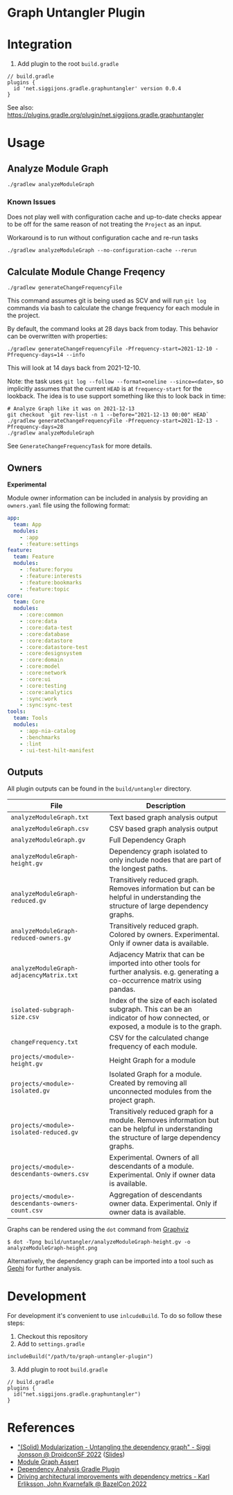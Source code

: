 # Graph Untangler Plugin

# Integration
1. Add plugin to the root `build.gradle`

```
// build.gradle
plugins {
  id 'net.siggijons.gradle.graphuntangler' version 0.0.4
}
```

See also: https://plugins.gradle.org/plugin/net.siggijons.gradle.graphuntangler

# Usage

## Analyze Module Graph
```
./gradlew analyzeModuleGraph
```

### Known Issues
Does not play well with configuration cache and up-to-date checks appear to be off for the same
reason of not treating the `Project` as an input.

Workaround is to run without configuration cache and re-run tasks 
```
./gradlew analyzeModuleGraph --no-configuration-cache --rerun
```

## Calculate Module Change Freqency
```
./gradlew generateChangeFrequencyFile
```

This command assumes git is being used as SCV and will run `git log` commands via bash to calculate the change frequency for each module in the project.

By default, the command looks at 28 days back from today. This behavior can be overwritten with properties:

```
./gradlew generateChangeFrequencyFile -Pfrequency-start=2021-12-10 -Pfrequency-days=14 --info
```

This will look at 14 days back from 2021-12-10.

Note: the task uses `git log --follow --format=oneline --since=<date>`, so implicitly assumes that the current `HEAD` is at `frequency-start` for the lookback.
The idea is to use support something like this to look back in time:

```
# Analyze Graph like it was on 2021-12-13
git checkout `git rev-list -n 1 --before="2021-12-13 00:00" HEAD`
./gradlew generateChangeFrequencyFile -Pfrequency-start=2021-12-13 -Pfrequency-days=28
./gradlew analyzeModuleGraph
```


See `GenerateChangeFrequencyTask` for more details.

## Owners
**Experimental**

Module owner information can be included in analysis by providing an `owners.yaml` file using the following format:

```yaml
app:
  team: App
  modules:
    - :app
    - :feature:settings
feature:
  team: Feature
  modules:
    - :feature:foryou
    - :feature:interests
    - :feature:bookmarks
    - :feature:topic
core:
  team: Core
  modules: 
    - :core:common
    - :core:data
    - :core:data-test
    - :core:database
    - :core:datastore
    - :core:datastore-test
    - :core:designsystem
    - :core:domain
    - :core:model
    - :core:network
    - :core:ui
    - :core:testing
    - :core:analytics
    - :sync:work
    - :sync:sync-test
tools:
  team: Tools
  modules:
    - :app-nia-catalog
    - :benchmarks
    - :lint
    - :ui-test-hilt-manifest
```

## Outputs

All plugin outputs can be found in the `build/untangler` directory.

| File                                             | Description                                                                                                                                |
|--------------------------------------------------|--------------------------------------------------------------------------------------------------------------------------------------------|
| `analyzeModuleGraph.txt`                         | Text based graph analysis output                                                                                                           |
| `analyzeModuleGraph.csv`                         | CSV based graph analysis output                                                                                                            |
| `analyzeModuleGraph.gv`                          | Full Dependency Graph                                                                                                                      |
| `analyzeModuleGraph-height.gv`                   | Dependency graph isolated to only include nodes that are part of the longest paths.                                                        |
| `analyzeModuleGraph-reduced.gv`                  | Transitively reduced graph. Removes information but can be helpful in understanding the structure of large dependency graphs.              |
| `analyzeModuleGraph-reduced-owners.gv`           | Transitively reduced graph. Colored by owners. Experimental. Only if owner data is available.                                              |
| `analyzeModuleGraph-adjacencyMatrix.txt`         | Adjacency Matrix that can be imported into other tools for further analysis. e.g. generating a co-occurrence matrix using pandas.          |
| `isolated-subgraph-size.csv`                     | Index of the size of each isolated subgraph. This can be an indicator of how connected, or exposed, a module is to the graph.              |
| `changeFrequency.txt`                            | CSV for the calculated change frequency of each module.                                                                                    |
| `projects/<module>-height.gv`                    | Height Graph for a module                                                                                                                  |   
| `projects/<module>-isolated.gv`                  | Isolated Graph for a module. Created by removing all unconnected modules from the project graph.                                           |   
| `projects/<module>-isolated-reduced.gv`          | Transitively reduced graph for a module. Removes information but can be helpful in understanding the structure of large dependency graphs. |
| `projects/<module>-descendants-owners.csv`       | Experimental. Owners of all descendants of a module. Experimental. Only if owner data is available.                                        |
| `projects/<module>-descendants-owners-count.csv` | Aggregation of descendants owner data. Experimental. Only if owner data is available.                                                      |

Graphs can be rendered using the `dot` command from [Graphviz](https://graphviz.org/)
```
$ dot -Tpng build/untangler/analyzeModuleGraph-height.gv -o analyzeModuleGraph-height.png
```

Alternatively, the dependency graph can be imported into a tool such as [Gephi](https://gephi.org/) for further analysis.

# Development
For development it's convenient to use `inlcudeBuild`. To do so follow these steps:

1. Checkout this repository
2. Add to `settings.gradle`
```
includeBuild("/path/to/graph-untangler-plugin")
```

3. Add plugin to root `build.gradle`
```
// build.gradle
plugins {
  id("net.siggijons.gradle.graphuntangler")
}
```

# References

* ["(Solid) Modularization - Untangling the dependency graph" - Siggi Jonsson @ DroidconSF 2022](https://www.droidcon.com/2022/06/28/solid-modularization-untangling-the-dependency-graph/) ([Slides](https://speakerdeck.com/siggijons/modularization-siggi-jonsson))
* [Module Graph Assert](https://github.com/jraska/modules-graph-assert)
* [Dependency Analysis Gradle Plugin](https://github.com/autonomousapps/dependency-analysis-android-gradle-plugin)
* [Driving architectural improvements with dependency metrics - Karl Erliksson, John Kvarnefalk @ BazelCon 2022](https://www.youtube.com/watch?v=k4H20WxhbsA)

